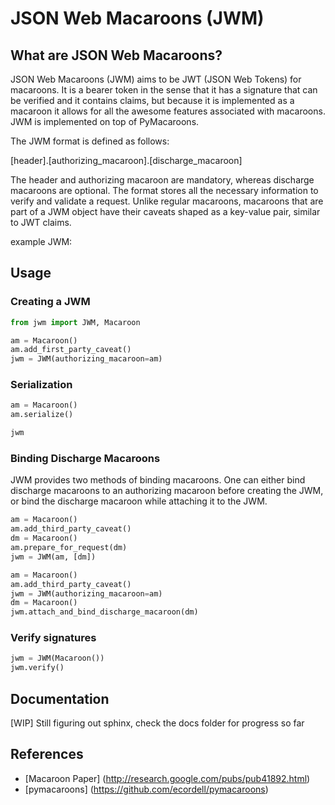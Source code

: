 # JSON Web Macaroons (JWM)

## What are JSON Web Macaroons?
JSON Web Macaroons (JWM) aims to be JWT (JSON Web Tokens) for macaroons. It is a bearer token in the sense that it has a signature that can be verified and it contains claims, but because it is implemented as a macaroon it allows for all the awesome features associated with macaroons. JWM is implemented on top of PyMacaroons.

The JWM format is defined as follows:

[header].[authorizing_macaroon].[discharge_macaroon]

The header and authorizing macaroon are mandatory, whereas discharge macaroons are optional.
The format stores all the necessary information to verify and validate a request.
Unlike regular macaroons, macaroons that are part of a JWM object have their caveats shaped as a key-value pair, similar to JWT claims.

example JWM:

## Usage

### Creating a JWM

```python
from jwm import JWM, Macaroon

am = Macaroon()
am.add_first_party_caveat()
jwm = JWM(authorizing_macaroon=am)
```
### Serialization

```python
am = Macaroon()
am.serialize()

jwm
```

### Binding Discharge Macaroons

JWM provides two methods of binding macaroons. One can either bind discharge macaroons to an authorizing macaroon before creating the JWM, or bind the discharge macaroon while attaching it to the JWM.

```python
am = Macaroon()
am.add_third_party_caveat()
dm = Macaroon()
am.prepare_for_request(dm)
jwm = JWM(am, [dm])
```

```python
am = Macaroon()
am.add_third_party_caveat()
jwm = JWM(authorizing_macaroon=am)
dm = Macaroon()
jwm.attach_and_bind_discharge_macaroon(dm)
```

### Verify signatures
```python
jwm = JWM(Macaroon())
jwm.verify()
```

## Documentation

[WIP] Still figuring out sphinx, check the docs folder for progress so far

## References
- [Macaroon Paper] (http://research.google.com/pubs/pub41892.html)
- [pymacaroons] (https://github.com/ecordell/pymacaroons)
